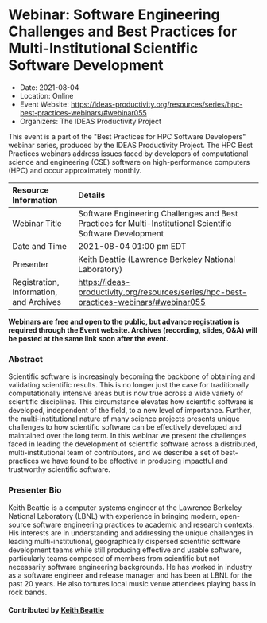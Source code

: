 # Webinar: Software Engineering Challenges and Best Practices for Multi-Institutional Scientific Software Development

- Date: 2021-08-04
- Location: Online
- Event Website: https://ideas-productivity.org/resources/series/hpc-best-practices-webinars/#webinar055
- Organizers: The IDEAS Productivity Project
			   
This event is a part of the "Best Practices for HPC Software
Developers" webinar series, produced by the IDEAS Productivity
Project. The HPC Best Practices webinars address issues faced by
developers of computational science and engineering (CSE) software on
high-performance computers (HPC) and occur approximately monthly.

Resource Information | Details
:--- | :---			   
Webinar Title | Software Engineering Challenges and Best Practices for Multi-Institutional Scientific Software Development
Date and Time | 2021-08-04 01:00 pm EDT
Presenter | Keith Beattie (Lawrence Berkeley National Laboratory)
Registration, Information, and Archives | 	<https://ideas-productivity.org/resources/series/hpc-best-practices-webinars/#webinar055>	   

**Webinars are free and open to the public, but advance registration is required through the Event website. Archives (recording, slides, Q&A) will be posted at the same link soon after the event.**

### Abstract
<p>Scientific software is increasingly becoming the backbone of obtaining and validating scientific results. This is no longer just the case for traditionally computationally intensive areas but is now true across a wide variety of scientific disciplines. This circumstance elevates how scientific software is developed, independent of the field, to a new level of importance. Further, the multi-institutional nature of many science projects presents unique challenges to how scientific software can be effectively developed and maintained over the long term.  In this webinar we present the challenges faced in leading the development of scientific software across a distributed, multi-institutional team of contributors, and we describe a set of best-practices we have found to be effective in producing impactful and trustworthy scientific software.</p>



### Presenter Bio
<p>Keith Beattie is a computer systems engineer at the Lawrence Berkeley National Laboratory (LBNL) with experience in bringing modern, open-source software engineering practices to academic and research contexts. His interests are in understanding and addressing the unique challenges in leading multi-institutional, geographically dispersed scientific software development teams while still producing effective and usable software, particularly teams composed of members from scientific but not necessarily software engineering backgrounds. He has worked in industry as a software engineer and release manager and has been at LBNL for the past 20 years. He also tortures local music venue attendees playing bass in rock bands.</p>

    

#### Contributed by [Keith Beattie](https://github.com/ksbeattie "Keith Beattie GitHub profile")

<!---
Publish: yes
Categories: skills
Topics: online learning
Level: 2
Prerequisites: default
Aggregate: none
--->
